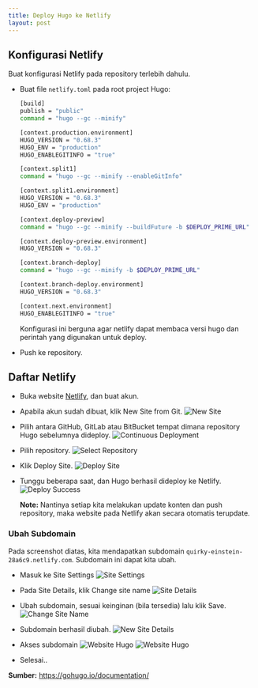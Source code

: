 ```yaml
---
title: Deploy Hugo ke Netlify
layout: post
---
```


## Konfigurasi Netlify

Buat konfigurasi Netlify pada repository terlebih dahulu.

- Buat file `netlify.toml` pada root project Hugo:

    ```bash
    [build]
    publish = "public"
    command = "hugo --gc --minify"

    [context.production.environment]
    HUGO_VERSION = "0.68.3"
    HUGO_ENV = "production"
    HUGO_ENABLEGITINFO = "true"

    [context.split1]
    command = "hugo --gc --minify --enableGitInfo"

    [context.split1.environment]
    HUGO_VERSION = "0.68.3"
    HUGO_ENV = "production"

    [context.deploy-preview]
    command = "hugo --gc --minify --buildFuture -b $DEPLOY_PRIME_URL"

    [context.deploy-preview.environment]
    HUGO_VERSION = "0.68.3"

    [context.branch-deploy]
    command = "hugo --gc --minify -b $DEPLOY_PRIME_URL"

    [context.branch-deploy.environment]
    HUGO_VERSION = "0.68.3"

    [context.next.environment]
    HUGO_ENABLEGITINFO = "true"
    ```
    
    Konfigurasi ini berguna agar netlify dapat membaca versi hugo dan perintah yang digunakan untuk deploy.

- Push ke repository.

## Daftar Netlify

- Buka website [Netlify](https://netlify.com), dan buat akun.
- Apabila akun sudah dibuat, klik New Site from Git.
 ![New Site](https://gh.iqbal.id/blog/img/hugo/netlify/netlify-new-site.png)

- Pilih antara GitHub, GitLab atau BitBucket tempat dimana repository Hugo sebelumnya dideploy.
 ![Continuous Deployment](https://gh.iqbal.id/blog/img/hugo/netlify/netlify-deployment.png)

 - Pilih repository.
  ![Select Repository](https://gh.iqbal.id/blog/img/hugo/netlify/netlify-repo.png)

- Klik Deploy Site.
  ![Deploy Site](https://gh.iqbal.id/blog/img/hugo/netlify/netlify-deploy-site.png)

- Tunggu beberapa saat, dan Hugo berhasil dideploy ke Netlify.
  ![Deploy Success](https://gh.iqbal.id/blog/img/hugo/netlify/netlify-deploy-success.png)

  **Note:** Nantinya setiap kita melakukan update konten dan push repository, maka website pada Netlify akan secara otomatis terupdate.

### Ubah Subdomain

Pada screenshot diatas, kita mendapatkan subdomain `quirky-einstein-28a6c9.netlify.com`. Subdomain ini dapat kita ubah.

- Masuk ke Site Settings
  ![Site Settings](https://gh.iqbal.id/blog/img/hugo/netlify/netlify-site-settings.png)

- Pada Site Details, klik Change site name
  ![Site Details](https://gh.iqbal.id/blog/img/hugo/netlify/netlify-change-site-name.png)

- Ubah subdomain, sesuai keinginan (bila tersedia) lalu klik Save.
  ![Change Site Name](https://gh.iqbal.id/blog/img/hugo/netlify/netlify-change-site-name-save.png)

- Subdomain berhasil diubah.
  ![New Site Details](https://gh.iqbal.id/blog/img/hugo/netlify/netlify-change-site-name-success.png)

- Akses subdomain
  ![Website Hugo](https://gh.iqbal.id/blog/img/hugo/netlify/netlify-subdomain.png)
  ![Website Hugo](https://gh.iqbal.id/blog/img/hugo/netlify/netlify-subdomain2.png)

- Selesai..

**Sumber:** https://gohugo.io/documentation/
